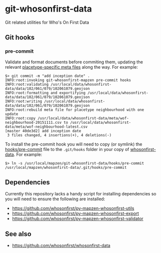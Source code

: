 # git-whosonfirst-data

Git related utilities for Who's On First Data

## Git hooks

### pre-commit

Validate and format documents before commiting them, updating the relevant [placetype-specific meta files](https://github.com/whosonfirst/whosonfirst-data/tree/master/meta) along the way. For example:

```
$> git commit -m "add inception date" .
INFO:root:invoking git-whosonfirst-mapzen pre-commit hooks
INFO:root:validating /usr/local/data/whosonfirst-data/data/102/061/079/102061079.geojson
INFO:root:formatting and exportifying /usr/local/data/whosonfirst-data/data/102/061/079/102061079.geojson
INFO:root:writing /usr/local/data/whosonfirst-data/data/102/061/079/102061079.geojson
INFO:root:rebuild meta file for placetype neighbourhood with one update
INFO:root:copy /usr/local/data/whosonfirst-data/meta/wof-neighbourhood-20151111.csv to /usr/local/data/whosonfirst-data/meta/wof-neighbourhood-latest.csv
[master 40de3d2] add inception date
 3 files changed, 4 insertions(+), 4 deletions(-)
```

To install the pre-commit hook you will need to copy (or symlink) the [hooks/pre-commit](hooks/pre-commit) file to the `.git/hooks` folder in your copy of [whosonfirst-data](https://github.com/whosonfirst/whosonfirst-data). For example:

```
$> ln -s /usr/local/mapzen/git-whosonfirst-data/hooks/pre-commit /usr/local/mapzen/whosonfirst-data/.git/hooks/pre-commit
```

## Dependencies

Currently this repository lacks a handy script for installing dependencies so you will need to ensure the following are installed:

* https://github.com/whosonfirst/py-mapzen-whosonfirst-utils
* https://github.com/whosonfirst/py-mapzen-whosonfirst-export
* https://github.com/whosonfirst/py-mapzen-whosonfirst-validator

## See also

* https://github.com/whosonfirst/whosonfirst-data